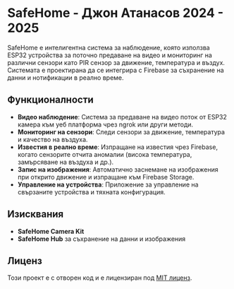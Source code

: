 # SafeHome - Джон Атанасов 2024 - 2025

SafeHome е интелигентна система за наблюдение, която използва ESP32 устройства за поточно предаване на видео и мониторинг на различни сензори като PIR сензор за движение, температура и въздух. Системата е проектирана да се интегрира с Firebase за съхранение на данни и нотификации в реално време.

## Функционалности

- **Видео наблюдение**: Система за предаване на видео поток от ESP32 камера към уеб платформа чрез ngrok или други методи.
- **Мониторинг на сензори**: Следи сензори за движение, температура и качество на въздуха.
- **Известия в реално време**: Изпращане на известия чрез Firebase, когато сензорите отчита аномалии (висока температура, замърсяване на въздуха и др.).
- **Запис на изображения**: Автоматично заснемане на изображения при открито движение и изпращане към Firebase Storage.
- **Управление на устройства**: Приложение за управление на свързаните устройства и тяхната конфигурация.

## Изисквания

- **SafeHome Camera Kit**
- **SafeHome Hub** за съхранение на данни и изображения

## Лиценз

Този проект е с отворен код и е лицензиран под [MIT лиценз](LICENSE).
